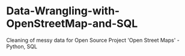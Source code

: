 # Data-Wrangling-with-OpenStreetMap-and-SQL
Cleaning of messy data for Open Source Project 'Open Street Maps' - Python, SQL
